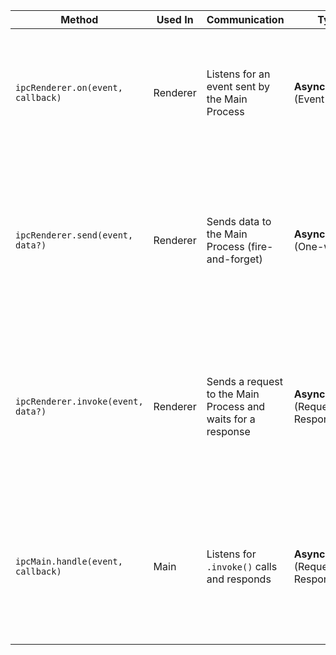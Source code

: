 


| **Method**  | **Used In** | **Communication** | **Type** | **Use Case** |
|------------|------------|-------------------|----------|-------------|
| `ipcRenderer.on(event, callback)`  | Renderer  | Listens for an event sent by the Main Process  | **Asynchronous** (Event-based)  | When the Main Process needs to continuously send data to the Renderer (e.g., real-time updates) |
| `ipcRenderer.send(event, data?)`  | Renderer  | Sends data to the Main Process (fire-and-forget)  | **Asynchronous** (One-way)  | When the Renderer needs to **trigger** something in the Main Process but **doesn’t need a response** (e.g., logging, notifications) |
| `ipcRenderer.invoke(event, data?)`  | Renderer  | Sends a request to the Main Process and waits for a response  | **Asynchronous** (Request-Response)  | When the Renderer needs a response from the Main Process (e.g., fetching data from files, getting system information) |
| `ipcMain.handle(event, callback)`  | Main  | Listens for `.invoke()` calls and responds  | **Asynchronous** (Request-Response)  | When the Main Process needs to return a value to the Renderer (e.g., reading a file and sending its contents back) |

<!--stackedit_data:
eyJoaXN0b3J5IjpbODAyMTYwMDI3XX0=
-->